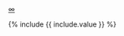 <div markdown="1" class="cart-philosophies-block cart-philosophies-{{ include.box-type }}">
<div class="edit-link"><a href="https://github.com/bvn-architecture/styleguide/blob/gh-pages/_includes/{{ include.value }}"
                          title="Edit this section"
                          target="_blank">∞</a></div>

{% include {{ include.value }} %}


</div>
